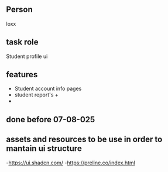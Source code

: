 ## Person
loxx

## task role
Student profile ui

## features
- Student account info pages
- student report's +
- 

## done before 07-08-025
## assets and resources to be use in order to mantain ui structure 

-https://ui.shadcn.com/
-https://preline.co/index.html